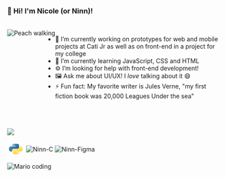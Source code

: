 ###  🍄 Hi! I'm Nicole (or Ninn)!

<div style="display: inline_block"><br>
    <img height="170" align="left" alt="Peach walking" src="https://i.pinimg.com/originals/10/dc/ca/10dcca08311afe9f3c7d2e3ec31cbca2.gif"/>
</div>

- 🔭 I’m currently working on prototypes for web and mobile projects at Cati Jr as well as on front-end in a project for my college
- 🌱 I’m currently learning JavaScript, CSS and HTML
- ⚙️ I’m looking for help with front-end development!
- 🖼️ Ask me about UI/UX! I *love* talking about it 😄
- ⚡ Fun fact: My favorite writer is Jules Verne, "my first fiction book was 20,000 Leagues Under the sea"

<br>
<br>
<br>


<a href="https://github.com/Ninn-up/github-readme-stats">
  <img height=165 align="center" src="https://github-readme-stats.vercel.app/api?username=Ninn-up&theme=kacho_ga&show_icons=true)"/>
</a>


<div style="display: inline_block"><br>
  <img align="center" alt="Ninn-Python" height="30" width="40" src="https://raw.githubusercontent.com/devicons/devicon/master/icons/python/python-original.svg">
  <img align="center" alt="Ninn-C" height="30" width="40" src="https://cdn.jsdelivr.net/gh/devicons/devicon/icons/c/c-original.svg" />
  <img align="center" alt="Ninn-Figma" height="30" width="40" src="https://cdn.jsdelivr.net/gh/devicons/devicon/icons/figma/figma-original.svg" />          
</div>

<div style="display: inline_block"><br>
  <img alt="Mario coding" src="https://images-wixmp-ed30a86b8c4ca887773594c2.wixmp.com/f/c83c004e-1370-4756-88e5-4071de797088/dfredg5-0a60e875-646e-4d6c-bb91-73086f012808.gif?token=eyJ0eXAiOiJKV1QiLCJhbGciOiJIUzI1NiJ9.eyJzdWIiOiJ1cm46YXBwOjdlMGQxODg5ODIyNjQzNzNhNWYwZDQxNWVhMGQyNmUwIiwiaXNzIjoidXJuOmFwcDo3ZTBkMTg4OTgyMjY0MzczYTVmMGQ0MTVlYTBkMjZlMCIsIm9iaiI6W1t7InBhdGgiOiJcL2ZcL2M4M2MwMDRlLTEzNzAtNDc1Ni04OGU1LTQwNzFkZTc5NzA4OFwvZGZyZWRnNS0wYTYwZTg3NS02NDZlLTRkNmMtYmI5MS03MzA4NmYwMTI4MDguZ2lmIn1dXSwiYXVkIjpbInVybjpzZXJ2aWNlOmZpbGUuZG93bmxvYWQiXX0.LGN_eGL7dT0xRj4oRbyRRVay-pHbyiXHru7YoVPcRro"/>  
</div>

